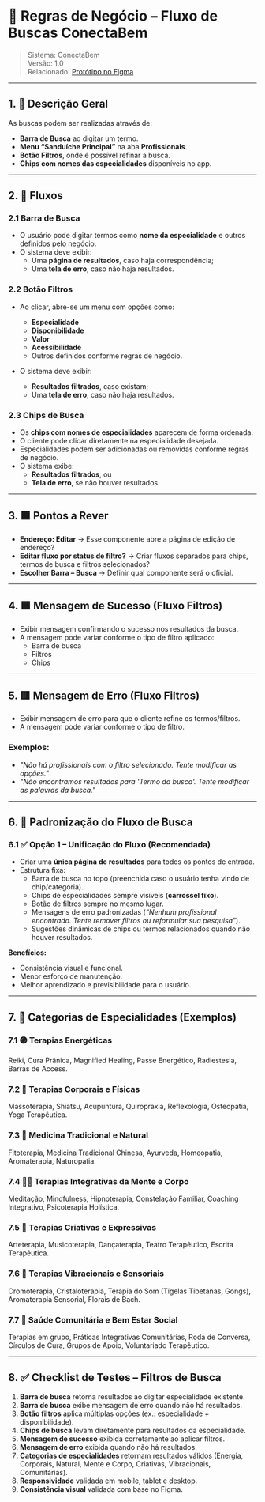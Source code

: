 # 📌 Regras de Negócio – Fluxo de Buscas ConectaBem

> Sistema: ConectaBem  
> Versão: 1.0  
> Relacionado: [Protótipo no Figma](https://www.figma.com/design/NtXWClFNNGscXzSd38vwmX/Squad-Design_ConectaBem_v.28.07.25?node-id=9762-61944&t=SzSh1ojoCdsRxNg5-1)

---

## 1. 📖 Descrição Geral

As buscas podem ser realizadas através de:  
- **Barra de Busca** ao digitar um termo.  
- **Menu “Sanduíche Principal”** na aba **Profissionais**.  
- **Botão Filtros**, onde é possível refinar a busca.  
- **Chips com nomes das especialidades** disponíveis no app.  

---

## 2. 🔎 Fluxos

### 2.1 Barra de Busca
- O usuário pode digitar termos como **nome da especialidade** e outros definidos pelo negócio.  
- O sistema deve exibir:  
  - Uma **página de resultados**, caso haja correspondência;  
  - Uma **tela de erro**, caso não haja resultados.  

### 2.2 Botão Filtros
- Ao clicar, abre-se um menu com opções como:  
  - **Especialidade**  
  - **Disponibilidade**  
  - **Valor**  
  - **Acessibilidade**  
  - Outros definidos conforme regras de negócio.  

- O sistema deve exibir:  
  - **Resultados filtrados**, caso existam;  
  - Uma **tela de erro**, caso não haja resultados.  

### 2.3 Chips de Busca
- Os **chips com nomes de especialidades** aparecem de forma ordenada.  
- O cliente pode clicar diretamente na especialidade desejada.  
- Especialidades podem ser adicionadas ou removidas conforme regras de negócio.  
- O sistema exibe:  
  - **Resultados filtrados**, ou  
  - **Tela de erro**, se não houver resultados.  

---

## 3. 🟧 Pontos a Rever

- **Endereço: Editar** → Esse componente abre a página de edição de endereço?  
- **Editar fluxo por status de filtro?** → Criar fluxos separados para chips, termos de busca e filtros selecionados?  
- **Escolher Barra – Busca** → Definir qual componente será o oficial.  

---

## 4. 🟩 Mensagem de Sucesso (Fluxo Filtros)

- Exibir mensagem confirmando o sucesso nos resultados da busca.  
- A mensagem pode variar conforme o tipo de filtro aplicado:  
  - Barra de busca  
  - Filtros  
  - Chips  

---

## 5. 🟥 Mensagem de Erro (Fluxo Filtros)

- Exibir mensagem de erro para que o cliente refine os termos/filtros.  
- A mensagem pode variar conforme o tipo de filtro.  

### Exemplos:  
- *"Não há profissionais com o filtro selecionado. Tente modificar as opções."*  
- *"Não encontramos resultados para 'Termo da busca'. Tente modificar as palavras da busca."*  

---

## 6. 📐 Padronização do Fluxo de Busca

### 6.1 ✅ Opção 1 – Unificação do Fluxo (Recomendada)
- Criar uma **única página de resultados** para todos os pontos de entrada.  
- Estrutura fixa:  
  - Barra de busca no topo (preenchida caso o usuário tenha vindo de chip/categoria).  
  - Chips de especialidades sempre visíveis (**carrossel fixo**).  
  - Botão de filtros sempre no mesmo lugar.  
  - Mensagens de erro padronizadas (*“Nenhum profissional encontrado. Tente remover filtros ou reformular sua pesquisa”*).  
  - Sugestões dinâmicas de chips ou termos relacionados quando não houver resultados.  

**Benefícios:**  
- Consistência visual e funcional.  
- Menor esforço de manutenção.  
- Melhor aprendizado e previsibilidade para o usuário.  

---

## 7. 📂 Categorias de Especialidades (Exemplos)

### 7.1 🟣 Terapias Energéticas  
Reiki, Cura Prânica, Magnified Healing, Passe Energético, Radiestesia, Barras de Access.  

### 7.2 🔵 Terapias Corporais e Físicas  
Massoterapia, Shiatsu, Acupuntura, Quiropraxia, Reflexologia, Osteopatia, Yoga Terapêutica.  

### 7.3 🌿 Medicina Tradicional e Natural  
Fitoterapia, Medicina Tradicional Chinesa, Ayurveda, Homeopatia, Aromaterapia, Naturopatia.  

### 7.4 🧘‍♀️ Terapias Integrativas da Mente e Corpo  
Meditação, Mindfulness, Hipnoterapia, Constelação Familiar, Coaching Integrativo, Psicoterapia Holística.  

### 7.5 🎨 Terapias Criativas e Expressivas  
Arteterapia, Musicoterapia, Dançaterapia, Teatro Terapêutico, Escrita Terapêutica.  

### 7.6 🔔 Terapias Vibracionais e Sensoriais  
Cromoterapia, Cristaloterapia, Terapia do Som (Tigelas Tibetanas, Gongs), Aromaterapia Sensorial, Florais de Bach.  

### 7.7 🤝 Saúde Comunitária e Bem Estar Social  
Terapias em grupo, Práticas Integrativas Comunitárias, Roda de Conversa, Círculos de Cura, Grupos de Apoio, Voluntariado Terapêutico.  

---

## 8. ✅ Checklist de Testes – Filtros de Busca

1. **Barra de busca** retorna resultados ao digitar especialidade existente.  
2. **Barra de busca** exibe mensagem de erro quando não há resultados.  
3. **Botão filtros** aplica múltiplas opções (ex.: especialidade + disponibilidade).  
4. **Chips de busca** levam diretamente para resultados da especialidade.  
5. **Mensagem de sucesso** exibida corretamente ao aplicar filtros.  
6. **Mensagem de erro** exibida quando não há resultados.  
7. **Categorias de especialidades** retornam resultados válidos (Energia, Corporais, Natural, Mente e Corpo, Criativas, Vibracionais, Comunitárias).  
8. **Responsividade** validada em mobile, tablet e desktop.  
9. **Consistência visual** validada com base no Figma.  
